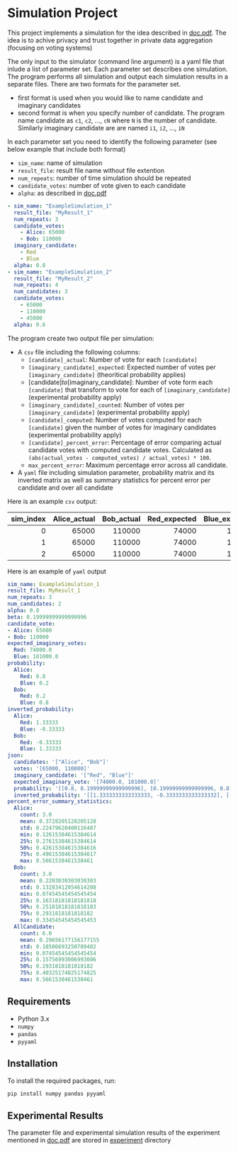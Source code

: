# Simulation Project

This project implements a simulation for the idea described in [doc.pdf](./doc.pdf).
The idea is to achive privacy and trust together in private data aggregation (focusing on voting systems)

The only input to the simulator (command line argument) is a yaml file that inlude a list of parameter set.
Each parameter set describes one simulation. The program performs all simulation and output each simulation results in a separate files.
There are two formats for the parameter set.
- first format is used when you would like to name candidate and imaginary candidates
- second format is when you specify number of candidate. The program name candidate as `c1`, `c2`, ..., `cN` where `N` is the number of candidate. Similarly imaginary candidate are are named `i1`, `i2`, ..., `iN`

In each parameter set you need to identify the following parameter (see below example that include both format)
- `sim_name`: name of simulation
- `result_file`: result file name without file extention
- `num_repeats`: number of time simulation should be repeated
- `candidate_votes`: number of vote given to each candidate
- `alpha`: as described in [doc.pdf](./doc.pdf)

```yaml
- sim_name: "ExampleSimulation_1"
  result_file: "MyResult_1"
  num_repeats: 3
  candidate_votes:
    - Alice: 65000
    - Bob: 110000
  imaginary_candidate:
    - Red
    - Blue
  alpha: 0.8
- sim_name: "ExampleSimulation_2"
  result_file: "MyResult_2"
  num_repeats: 4
  num_candidates: 3
  candidate_votes:
    - 65000
    - 110000
    - 45000
  alpha: 0.6
```

The program create two output file per simulation:
- A `csv` file including the following columns:
    - `[candidate]_actual`: Number of vote for each `[candidate]`
    - `[imaginary_candidate]_expected`: Expected number of votes per `[imaginary_candidate]` (theoritical probability applies)
    - [candidate]_to_[imaginary_candidate]: Number of vote form each `[candidate]` that transform to vote for each of `[imaginary_candidate]` (experimental probability apply)
    - `[imaginary_candidate]_counted`: Number of votes per `[imaginary_candidate]` (experimental probability apply)
    - `[candidate]_computed`: Number of votes computed for each `[candidate]` given the number of votes for imaginary candidates (experimental probability apply)
    - `[candidate]_percent_error`: Percentage of error comparing actual candidate votes with computed candidate votes. Calculated as `(abs(actual_votes - computed_votes) / actual_votes) * 100`.
    - `max_percent_error`: Maximum percentage error across all candidate.
- A `yaml` file including simulation parameter, probability matrix and its inverted matrix as well as summary statistics for percent error per candidate and over all candidate

Here is an example `csv` output:

| sim_index | Alice_actual | Bob_actual | Red_expected | Blue_expected | Alice_to_Red | Alice_to_Blue | Bob_to_Red | Bob_to_Blue | Red_counted | Blue_counted | Alice_computed | Bob_computed | Alice_percent_error |   Bob_percent_error |   max_percent_error |
|----------:|-------------:|-----------:|-------------:|--------------:|-------------:|--------------:|-----------:|------------:|------------:|-------------:|---------------:|-------------:|--------------------:|--------------------:|--------------------:|
|         0 |        65000 |     110000 |        74000 |        101000 |        52018 |         12982 |      21816 |       88184 |       73834 |       101166 |          64723 |       110277 | 0.42615384615384616 | 0.25181818181818183 | 0.42615384615384616 |
|         1 |        65000 |     110000 |        74000 |        101000 |        52070 |         12930 |      21979 |       88021 |       74049 |       100951 |          65082 |       109918 | 0.12615384615384614 | 0.07454545454545454 | 0.12615384615384614 |
|         2 |        65000 |     110000 |        74000 |        101000 |        52120 |         12880 |      22101 |       87899 |       74221 |       100779 |          65368 |       109632 |  0.5661538461538461 | 0.33454545454545453 |  0.5661538461538461 |

Here is an example of `yaml` output

```yaml
sim_name: ExampleSimulation_1
result_file: MyResult_1
num_repeats: 3
num_candidates: 2
alpha: 0.8
beta: 0.19999999999999996
candidate_vote:
- Alice: 65000
- Bob: 110000
expected_imaginary_votes:
  Red: 74000.0
  Blue: 101000.0
probability:
  Alice:
    Red: 0.8
    Blue: 0.2
  Bob:
    Red: 0.2
    Blue: 0.8
inverted_probability:
  Alice:
    Red: 1.33333
    Blue: -0.33333
  Bob:
    Red: -0.33333
    Blue: 1.33333
json:
  candidates: '["Alice", "Bob"]'
  votes: '[65000, 110000]'
  imaginary_candidate: '["Red", "Blue"]'
  expected_imaginary_vote: '[74000.0, 101000.0]'
  probability: '[[0.8, 0.19999999999999996], [0.19999999999999996, 0.8]]'
  inverted_probability: '[[1.3333333333333333, -0.3333333333333332], [-0.3333333333333332, 1.333333333333333]]'
percent_error_summary_statistics:
  Alice:
    count: 3.0
    mean: 0.3728205128205128
    std: 0.22479620400116487
    min: 0.12615384615384614
    25%: 0.27615384615384614
    50%: 0.42615384615384616
    75%: 0.49615384615384617
    max: 0.5661538461538461
  Bob:
    count: 3.0
    mean: 0.2203030303030303
    std: 0.13283412054614288
    min: 0.07454545454545454
    25%: 0.16318181818181818
    50%: 0.25181818181818183
    75%: 0.2931818181818182
    max: 0.33454545454545453
  AllCandidate:
    count: 6.0
    mean: 0.29656177156177155
    std: 0.18506693250789402
    min: 0.07454545454545454
    25%: 0.15756993006993006
    50%: 0.2931818181818182
    75%: 0.40325174825174825
    max: 0.5661538461538461
```

## Requirements

- Python 3.x
- `numpy`
- `pandas`
- `pyyaml`

## Installation

To install the required packages, run:

```sh
pip install numpy pandas pyyaml
```

## Experimental Results
The parameter file and experimental simulation results of the experiment mentioned in [doc.pdf](./doc.pdf) are stored in [experiment](./experiment) directory